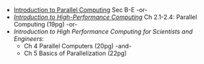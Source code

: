   + [Introduction to Parallel Computing](https://computing.llnl.gov/tutorials/parallel_comp/) Sec B-E -or-
   + [_Introduction to High-Performance Computing_](https://doi.org/10.5281/zenodo.49897) Ch 2.1-2.4: Parallel Computing (19pg) -or-
   + _Introduction to High Performance Computing for Scientists and Engineers_:
      - Ch 4 Parallel Computers (20pg) -and-
      - Ch 5 Basics of Parallelization (22pg)
